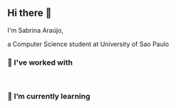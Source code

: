 ## Hi there 👋

I'm Sabrina Araújo, 

a Computer Science student at University of Sao Paulo

### 🔭 I've worked with 

<p align="left">
    <img src="https://img.shields.io/badge/Python-FFFFFF?style=for-the-badge&logo=python" alt="">
    <img src="https://img.shields.io/badge/C-FFFFFF?style=for-the-badge&logo=c&logoColor=483D8B" alt="">
    <img src="https://img.shields.io/badge/C%2B%2B-FFFFFF?style=for-the-badge&logo=c%2B%2B&logoColor=00599C" alt="">  
    <img src="https://img.shields.io/badge/HTML5-FFFFFF?style=for-the-badge&logo=html5" alt="">
    <img src="https://img.shields.io/badge/Java-FFFFFF?style=for-the-badge&logo=openjdk&logoColor=FF5733" alt="">

    
</p>

### 🌱 I’m currently learning

<p align="left">
    <img src="https://img.shields.io/badge/MySQL-8B008B?style=for-the-badge&logo=mysql&logoColor=white" alt="">
    <img src="https://img.shields.io/badge/Docker-800080?style=for-the-badge&logo=docker&logoColor=white" alt="">
</p>

<!--
**sabrizzs/sabrizzs** is a ✨ _special_ ✨ repository because its `README.md` (this file) appears on your GitHub profile.

Here are some ideas to get you started:

- 🔭 I’m currently working on ...
- 🌱 I’m currently learning ...
- 👯 I’m looking to collaborate on ...
- 🤔 I’m looking for help with ...
- 💬 Ask me about ...
- 📫 How to reach me: ...
- 😄 Pronouns: ...
- ⚡ Fun fact: ...
-->
